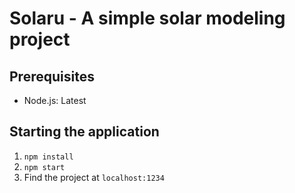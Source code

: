 # Solaru - A simple solar modeling project

## Prerequisites

- Node.js: Latest

## Starting the application

1. `npm install`
2. `npm start`
3. Find the project at `localhost:1234`
